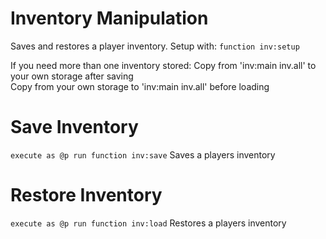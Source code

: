 # Inventory Manipulation
Saves and restores a player inventory. Setup with: `function inv:setup`

If you need more than one inventory stored:
Copy from 'inv:main inv.all' to your own storage after saving  
Copy from your own storage to 'inv:main inv.all' before loading  

# Save Inventory
`execute as @p run function inv:save`
Saves a players inventory

# Restore Inventory
`execute as @p run function inv:load`
Restores a players inventory
